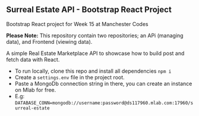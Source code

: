 ## Surreal Estate API - Bootstrap React Project
Bootstrap React project for Week 15 at Manchester Codes

<b>Please Note:</b> This repository contain two repositories; an APi (managing data), and Frontend (viewing data).

A simple Real Estate Marketplace API to showcase how to build post and fetch data with React.

- To run locally, clone this repo and install all dependencies `npm i`
- Create a `settings.env` file in the project root.
- Paste a MongoDb connection string in there, you can create an instance on Mlab for free.
- E.g: `DATABASE_CONN=mongodb://username:password@ds117960.mlab.com:17960/surreal-estate`

